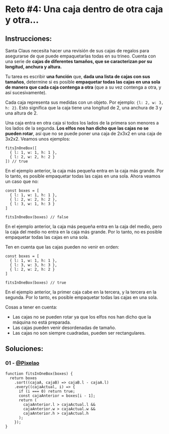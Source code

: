 # Reto #4: Una caja dentro de otra caja y otra...

## Instrucciones:

Santa Claus necesita hacer una revisión de sus cajas de regalos para asegurarse de que puede empaquetarlas todas en su trineo. Cuenta con una serie de **cajas de diferentes tamaños, que se caracterizan por su longitud, anchura y altura.**

Tu tarea es escribir **una función** que, **dada una lista de cajas con sus tamaños**, determine si es posible **empaquetar todas las cajas en una sola de manera que cada caja contenga a otra** (que a su vez contenga a otra, y así sucesivamente).

Cada caja representa sus medidas con un objeto. Por ejemplo: `{l: 2, w: 3, h: 2}`. Esto significa que la caja tiene una longitud de 2, una anchura de 3 y una altura de 2.

Una caja entra en otra caja si todos los lados de la primera son menores a los lados de la segunda. **Los elfos nos han dicho que las cajas no se pueden rotar**, así que no se puede poner una caja de 2x3x2 en una caja de 3x2x2. Veamos unos ejemplos:

```JS
fitsInOneBox([
  { l: 1, w: 1, h: 1 },
  { l: 2, w: 2, h: 2 }
]) // true
```

En el ejemplo anterior, la caja más pequeña entra en la caja más grande. Por lo tanto, es posible empaquetar todas las cajas en una sola. Ahora veamos un caso que no:

```JS
const boxes = [
  { l: 1, w: 1, h: 1 },
  { l: 2, w: 2, h: 2 },
  { l: 3, w: 1, h: 3 }
]

fitsInOneBox(boxes) // false
```

En el ejemplo anterior, la caja más pequeña entra en la caja del medio, pero la caja del medio no entra en la caja más grande. Por lo tanto, no es posible empaquetar todas las cajas en una sola.

Ten en cuenta que las cajas pueden no venir en orden:

```JS
const boxes = [
  { l: 1, w: 1, h: 1 },
  { l: 3, w: 3, h: 3 },
  { l: 2, w: 2, h: 2 }
]

fitsInOneBox(boxes) // true
```

En el ejemplo anterior, la primer caja cabe en la tercera, y la tercera en la segunda. Por lo tanto, es posible empaquetar todas las cajas en una sola.

Cosas a tener en cuenta:

- Las cajas no se pueden rotar ya que los elfos nos han dicho que la máquina no está preparada.
- Las cajas pueden venir desordenadas de tamaño.
- Las cajas no son siempre cuadradas, pueden ser rectangulares.

## Soluciones:

### 01 - [@Pixelao](https://github.com/Pixelao/)

```JS
function fitsInOneBox(boxes) {
  return boxes
    .sort((cajaA, cajaB) => cajaB.l - cajaA.l)
    .every((cajaActual, i) => {
      if (i === 0) return true;
      const cajaAnterior = boxes[i - 1];
      return (
        cajaAnterior.l > cajaActual.l &&
        cajaAnterior.w > cajaActual.w &&
        cajaAnterior.h > cajaActual.h
      );
    });
}
```
